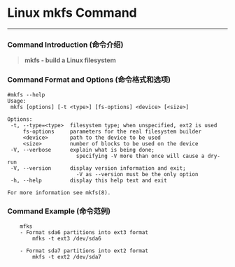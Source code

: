 # Linux mkfs Command
-------------------
### Command Introduction (命令介绍)
> **mkfs - build a Linux filesystem**
### Command Format and Options (命令格式和选项)
```
#mkfs --help
Usage:
 mkfs [options] [-t <type>] [fs-options] <device> [<size>]

Options:
 -t, --type=<type>  filesystem type; when unspecified, ext2 is used
     fs-options     parameters for the real filesystem builder
     <device>       path to the device to be used
     <size>         number of blocks to be used on the device
 -V, --verbose      explain what is being done;
                      specifying -V more than once will cause a dry-run
 -V, --version      display version information and exit;
                      -V as --version must be the only option
 -h, --help         display this help text and exit

For more information see mkfs(8).
```
### Command Example (命令范例)
```
	mfks 
	- Format sda6 partitions into ext3 format
		mfks -t ext3 /dev/sda6  
	   
	- Format sda7 partitions into ext2 format
	    mkfs -t ext2 /dev/sda7   
    
```

